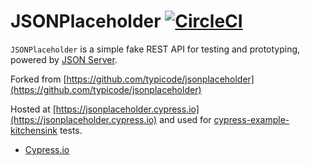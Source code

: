 # JSONPlaceholder [![CircleCI](https://circleci.com/gh/cypress-io/jsonplaceholder/tree/master.svg?style=svg)](https://circleci.com/gh/cypress-io/jsonplaceholder/tree/master)

`JSONPlaceholder` is a simple fake REST API for testing and prototyping, powered by [JSON Server](https://github.com/typicode/json-server).

Forked from [https://github.com/typicode/jsonplaceholder](https://github.com/typicode/jsonplaceholder)

Hosted at [https://jsonplaceholder.cypress.io](https://jsonplaceholder.cypress.io) and used for [cypress-example-kitchensink](https://github.com/cypress-io/cypress-example-kitchensink) tests.

- [Cypress.io](https://www.cypress.io)
